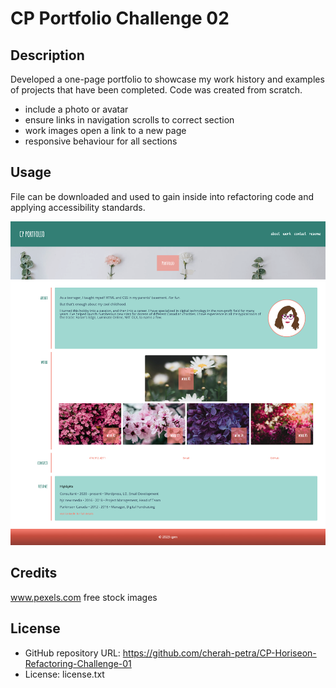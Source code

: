 
# CP Portfolio Challenge 02

## Description

Developed a one-page portfolio to showcase my work history and examples of projects that have been completed. Code was created from scratch. 

- include a photo or avatar
- ensure links in navigation scrolls to correct section
- work images open a link to a new page
- responsive behaviour for all sections

## Usage

File can be downloaded and used to gain inside into refactoring code and applying accessibility standards. 

![CP Portfolio Full Screenshot](assets/img/screencapture-127-0-0-1-5502-index-html-2023-04-02-15_10_44.png)

## Credits

www.pexels.com free stock images

## License

- GitHub repository URL: https://github.com/cherah-petra/CP-Horiseon-Refactoring-Challenge-01
- License: license.txt

